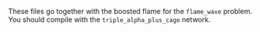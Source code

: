 These files go together with the boosted flame for the `flame_wave`
problem.  You should compile with the `triple_alpha_plus_cago`
network.

